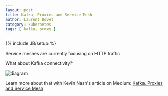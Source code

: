```yaml
---
layout: post
title: Kafka, Proxies and Service Mesh
author: Laurent Bovet
category: kubernetes
tags: [ kafka, proxy ]
---
```

{% include JB/setup %}

Service meshes are currently focusing on HTTP traffic.

What about Kafka connectivity?

![diagram](https://miro.medium.com/max/1100/1*piwntN6zd0k93nS_Ba8Syg.gif)

Learn more about that with Kevin Nash's article on Medium: [Kafka, Proxies and Service Mesh](https://medium.com/@caoimhin.denais/kafka-proxies-and-service-meshes-8218353dac50)
